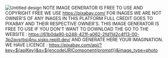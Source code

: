 ![Untitled design](https://github.com/user-attachments/assets/11a001b2-f31e-403a-9706-d0617d2c9cb5)
NOTE 
IMAGE GENERATOR IS FREE TO USE AND COPYRIGHT FREE WE USE https://pixabay.com/ FOR INAGES WE ARE NOT OWNER'S OF ANY INAGES IN THIS PLATFORM FULL CREDIT GOES TO PIXABAY AND THEIR RESPECTIVE OWNER'S.
THIS IMAGE GENERATOR IS FREE TO USE IF YOU DON'T WANT TO DOWNLOAD THE GO TO THE WEBSITE : https://61b0da90-b248-421f-a062-2fd11d2c4f13-00-3p2avsrbsi4nu.sisko.replit.dev/ AND GENERATE HERE YOUR IMAGINATION.
WE HAVE LICENCE : https://pixabay.com/api/?key=${apiKey}&q=${encodeURIComponent(prompt)}&image_type=photo
